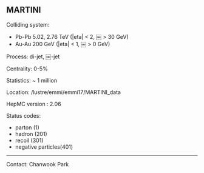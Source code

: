 ## MARTINI

Colliding system:
- Pb-Pb 5.02, 2.76 TeV (|eta| < 2, ￼ > 30 GeV)
- Au-Au 200 GeV (|eta| < 1, ￼ > 0 GeV)

Process: di-jet, ￼-jet

Centrality: 0-5%

Statistics: ~ 1 million

Location: /lustre/emmi/emmi17/MARTINI_data

HepMC version : 2.06

Status codes: 
- parton (1)
- hadron (201)
- recoil (301)
- negative particles(401)

<hr>

Contact: Chanwook Park
